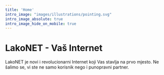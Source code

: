 ```yaml
---
title: 'Home'
intro_image: "images/illustrations/pointing.svg"
intro_image_absolute: true
intro_image_hide_on_mobile: true
---
```


# LakoNET - Vaš Internet

LakoNET je novi i revolucionarni Internet koji Vas stavlja na prvo mjesto. Ne šalimo se, vi ste ne samo korisnik nego i punopravni partner.
